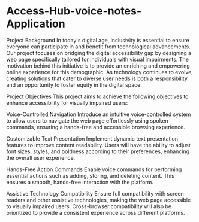 # Access-Hub-voice-notes-Application

Project Background
In today's digital age, inclusivity is essential to ensure everyone can participate in and benefit from technological advancements. Our project focuses on bridging the digital accessibility gap by designing a web page specifically tailored for individuals with visual impairments. The motivation behind this initiative is to provide an enriching and empowering online experience for this demographic. As technology continues to evolve, creating solutions that cater to diverse user needs is both a responsibility and an opportunity to foster equity in the digital space.

Project Objectives
This project aims to achieve the following objectives to enhance accessibility for visually impaired users:

Voice-Controlled Navigation
Introduce an intuitive voice-controlled system to allow users to navigate the web page effortlessly using spoken commands, ensuring a hands-free and accessible browsing experience.

Customizable Text Presentation
Implement dynamic text presentation features to improve content readability. Users will have the ability to adjust font sizes, styles, and boldness according to their preferences, enhancing the overall user experience.

Hands-Free Action Commands
Enable voice commands for performing essential actions such as adding, storing, and deleting content. This ensures a smooth, hands-free interaction with the platform.

Assistive Technology Compatibility
Ensure full compatibility with screen readers and other assistive technologies, making the web page accessible to visually impaired users. Cross-browser compatibility will also be prioritized to provide a consistent experience across different platforms.
